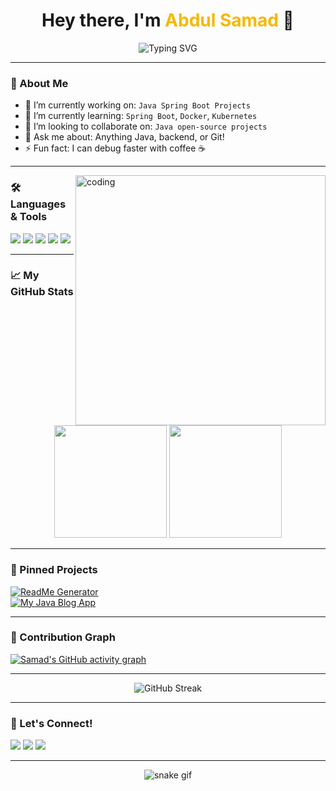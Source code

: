 <!-- Profile Header -->
<h1 align="center">Hey there, I'm <span style="color:#F7B801">Abdul Samad</span> 👋</h1>
<p align="center">
  <img src="https://readme-typing-svg.demolab.com?font=Fira+Code&size=22&pause=1000&center=true&vCenter=true&width=435&lines=Java+Developer;Open+Source+Contributor;Tech+Enthusiast;Always+Learning+New+Things" alt="Typing SVG" />
</p>

---

<!-- About Section -->
### 🧠 About Me
- 🔭 I’m currently working on: `Java Spring Boot Projects`  
- 🌱 I’m currently learning: `Spring Boot`, `Docker`, `Kubernetes`  
- 👯 I’m looking to collaborate on: `Java open-source projects`  
- 💬 Ask me about: Anything Java, backend, or Git!  
- ⚡ Fun fact: I can debug faster with coffee ☕  

---

<!-- Image / GIF Section -->
<img align="right" alt="coding" width="400" src="https://media.giphy.com/media/qgQUggAC3Pfv687qPC/giphy.gif" />

### 🛠️ Languages & Tools
<p>
  <img src="https://img.shields.io/badge/Java-F80000?style=for-the-badge&logo=openjdk&logoColor=white"/>
  <img src="https://img.shields.io/badge/Spring-6DB33F?style=for-the-badge&logo=spring&logoColor=white"/>
  <img src="https://img.shields.io/badge/PostgreSQL-316192?style=for-the-badge&logo=postgresql&logoColor=white"/>
  <img src="https://img.shields.io/badge/Docker-2496ED?style=for-the-badge&logo=docker&logoColor=white"/>
  <img src="https://img.shields.io/badge/Linux-FCC624?style=for-the-badge&logo=linux&logoColor=black"/>
</p>

---

### 📈 My GitHub Stats
<p align="center">
  <img src="https://github-readme-stats.vercel.app/api?username=samad409&show_icons=true&theme=tokyonight" height="180"/>
  <img src="https://github-readme-stats.vercel.app/api/top-langs/?username=samad409&layout=compact&theme=tokyonight" height="180"/>
</p>

---

### 📌 Pinned Projects
[![ReadMe Generator](https://github-readme-stats.vercel.app/api/pin/?username=samad409&repo=readme-generator&theme=radical)](https://github.com/samad409/readme-generator)  
[![My Java Blog App](https://github-readme-stats.vercel.app/api/pin/?username=samad409&repo=java-blog-app&theme=radical)](https://github.com/samad409/java-blog-app)

---

<!-- GitHub Activity Graph -->
### 🌱 Contribution Graph
[![Samad's GitHub activity graph](https://github-readme-activity-graph.vercel.app/graph?username=samad409&bg_color=1a1b27&color=ffffff&line=00e1ff&point=ffffff&area=true&hide_border=true)](https://github.com/Ashutosh00710/github-readme-activity-graph)

---

<!-- GitHub Streak -->
<p align="center">
  <img src="https://github-readme-streak-stats.herokuapp.com/?user=samad409&theme=radical" alt="GitHub Streak" />
</p>

---

<!-- Social -->
### 🔗 Let's Connect!
<p>
  <a href="https://linkedin.com/in/yourprofile" target="_blank"><img src="https://img.shields.io/badge/LinkedIn-blue?style=for-the-badge&logo=linkedin"></a>
  <a href="mailto:your@email.com"><img src="https://img.shields.io/badge/Gmail-red?style=for-the-badge&logo=gmail&logoColor=white"></a>
  <a href="https://your-portfolio.com"><img src="https://img.shields.io/badge/Portfolio-000?style=for-the-badge&logo=vercel&logoColor=white"></a>
</p>

---

<!-- Footer -->
<p align="center">
  <img src="https://raw.githubusercontent.com/samad409/samad409/output/github-contribution-grid-snake-dark.svg" alt="snake gif" />
</p>

